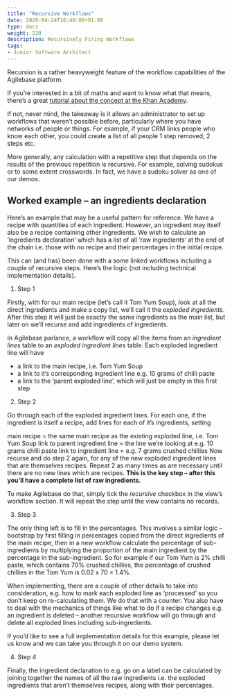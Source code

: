 ```yaml
---
title: "Recursive Workflows"
date: 2020-04-24T16:40:00+01:00
type: docs
weight: 220
description: Recursively Firing Workflows
tags:
- Junior Software Architect
---
```


Recursion is a rather heavyweight feature of the workflow capabilities of the Agilebase platform.

If you’re interested in a bit of maths and want to know what that means, there’s a great [tutorial about the concept at the Khan Academy](https://www.khanacademy.org/computing/computer-science/algorithms/recursive-algorithms/a/recursion).

If not, never mind, the takeaway is it allows an administrator to set up workflows that weren’t possible before, particularly where you have networks of people or things. For example, if your CRM links people who know each other, you could create a list of all people 1 step removed, 2 steps etc.

More generally, any calculation with a repetitive step that depends on the results of the previous repetition is recursive. For example, solving sudokus or to some extent crosswords. In fact, we have a sudoku solver as one of our demos.

## Worked example – an ingredients declaration
Here’s an example that may be a useful pattern for reference. We have a recipe with quantities of each ingredient. However, an ingredient may itself also be a recipe containing other ingredients. We wish to calculate an ‘ingredients declaration’ which has a list of all ‘raw ingredients’ at the end of the chain i.e. those with no recipe and their percentages in the initial recipe.

This can (and has) been done with a some linked workflows including a couple of recursive steps. Here’s the logic (not including technical implementation details).

1) Step 1

Firstly, with for our main recipe (let’s call it Tom Yum Soup), look at all the direct ingredients and make a copy list, we’ll call it the _exploded ingredients_. After this step it will just be exactly the same ingredients as the main list, but later on we’ll recurse and add ingredients of ingredients.

In Agilebase parlance, a workflow will copy all the items from an _ingredient lines_ table to an _exploded ingredient lines_ table. Each exploded ingredient line will have

* a link to the main recipe, i.e. Tom Yum Soup
* a link to it’s corresponding ingredient line e.g. 10 grams of chilli paste
* a link to the ‘parent exploded line’, which will just be empty in this first step

2) Step 2

Go through each of the exploded ingredient lines. For each one, if the ingredient is itself a recipe, add lines for each of it’s ingredients, setting

main recipe = the same main recipe as the existing exploded line, i.e. Tom Yum Soup
link to parent ingredient line = the line we’re looking at e.g. 10 grams chilli paste
link to ingredient line = e.g. 7 grams crushed chillies
Now recurse and do step 2 again, for any of the new exploded ingredient lines that are themselves recipes. Repeat 2 as many times as are necessary until there are no new lines which are recipes. **This is the key step – after this you’ll have a complete list of raw ingredients.**

To make Agilebase do that, simply tick the _recursive_ checkbox in the view’s workflow section. It will repeat the step until the view contains no records.

3) Step 3

The only thing left is to fill in the percentages. This involves a similar logic – bootstrap by first filling in percentages copied from the direct ingredients of the main recipe, then in a new workflow calculate the percentage of sub-ingredients by multiplying the proportion of the main ingredient by the percentage in the sub-ingredient. So for example if our Tom Yum is 2% chilli paste, which contains 70% crushed chillies, the percentage of crushed chillies in the Tom Yum is 0.02 x 70 = 1.4%.

When implementing, there are a couple of other details to take into consideration, e.g. how to mark each exploded line as ‘processed’ so you don’t keep on re-calculating them. We do that with a counter. You also have to deal with the mechanics of things like what to do if a recipe changes e.g. an ingredient is deleted – another recursive workflow will go through and delete all exploded lines including sub-ingredients.

If you’d like to see a full implementation details for this example, please let us know and we can take you through it on our demo system.

4) Step 4

Finally, the ingredient declaration to e.g. go on a label can be calculated by joining together the names of all the raw ingredients i.e. the exploded ingredients that aren’t themselves recipes, along with their percentages.



